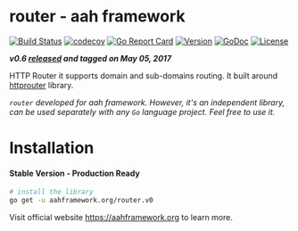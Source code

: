 # router - aah framework
[![Build Status](https://travis-ci.org/go-aah/router.svg?branch=master)](https://travis-ci.org/go-aah/router) [![codecov](https://codecov.io/gh/go-aah/router/branch/master/graph/badge.svg)](https://codecov.io/gh/go-aah/router/branch/master) [![Go Report Card](https://goreportcard.com/badge/aahframework.org/router.v0)](https://goreportcard.com/report/aahframework.org/router.v0) [![Version](https://img.shields.io/badge/version-0.6-blue.svg)](https://github.com/go-aah/router/releases/latest) [![GoDoc](https://godoc.org/aahframework.org/router.v0?status.svg)](https://godoc.org/aahframework.org/router.v0)  [![License](https://img.shields.io/github/license/go-aah/router.svg)](LICENSE)

***v0.6 [released](https://github.com/go-aah/router/releases/latest) and tagged on May 05, 2017***

HTTP Router it supports domain and sub-domains routing. It built around [httprouter](https://github.com/julienschmidt/httprouter) library.

*`router` developed for aah framework. However, it's an independent library, can be used separately with any `Go` language project. Feel free to use it.*

# Installation
#### Stable Version - Production Ready
```bash
# install the library
go get -u aahframework.org/router.v0
```

Visit official website https://aahframework.org to learn more.
